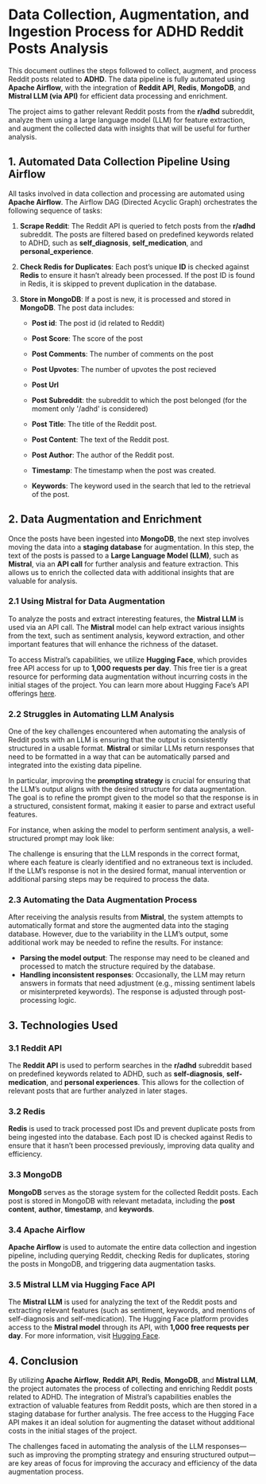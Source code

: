 # Data Collection, Augmentation, and Ingestion Process for ADHD Reddit Posts Analysis

This document outlines the steps followed to collect, augment, and process Reddit posts related to **ADHD**. The data pipeline is fully automated using **Apache Airflow**, with the integration of **Reddit API**, **Redis**, **MongoDB**, and **Mistral LLM (via API)** for efficient data processing and enrichment.

The project aims to gather relevant Reddit posts from the **r/adhd** subreddit, analyze them using a large language model (LLM) for feature extraction, and augment the collected data with insights that will be useful for further analysis.

## 1. **Automated Data Collection Pipeline Using Airflow**

All tasks involved in data collection and processing are automated using **Apache Airflow**. The Airflow DAG (Directed Acyclic Graph) orchestrates the following sequence of tasks:

1. **Scrape Reddit**: The Reddit API is queried to fetch posts from the **r/adhd** subreddit. The posts are filtered based on predefined keywords related to ADHD, such as **self_diagnosis**, **self_medication**, and **personal_experience**.

2. **Check Redis for Duplicates**: Each post’s unique **ID** is checked against **Redis** to ensure it hasn’t already been processed. If the post ID is found in Redis, it is skipped to prevent duplication in the database.

3. **Store in MongoDB**: If a post is new, it is processed and stored in **MongoDB**. The post data includes:
   - **Post id**: The post id (id related to Reddit)
   - **Post Score**: The score of the post
   - **Post Comments**: The number of comments on the post
   - **Post Upvotes**: The number of upvotes the post recieved
   - **Post Url**
   - **Post Subreddit**: the subreddit to which the post belonged (for the moment only '/adhd' is considered)

   - **Post Title**: The title of the Reddit post.
   - **Post Content**: The text of the Reddit post.
   - **Post Author**: The author of the Reddit post.
   - **Timestamp**: The timestamp when the post was created.
   - **Keywords**: The keyword used in the search that led to the retrieval of the post.
 

## 2. **Data Augmentation and Enrichment**

Once the posts have been ingested into **MongoDB**, the next step involves moving the data into a **staging database** for augmentation. In this step, the text of the posts is passed to a **Large Language Model (LLM)**, such as **Mistral**, via an **API call** for further analysis and feature extraction. This allows us to enrich the collected data with additional insights that are valuable for analysis.

### 2.1 **Using Mistral for Data Augmentation**

To analyze the posts and extract interesting features, the **Mistral LLM** is used via an API call. The **Mistral** model can help extract various insights from the text, such as sentiment analysis, keyword extraction, and other important features that will enhance the richness of the dataset.

To access Mistral’s capabilities, we utilize **Hugging Face**, which provides free API access for up to **1,000 requests per day**. This free tier is a great resource for performing data augmentation without incurring costs in the initial stages of the project. You can learn more about Hugging Face’s API offerings [here](https://huggingface.co).

### 2.2 **Struggles in Automating LLM Analysis**

One of the key challenges encountered when automating the analysis of Reddit posts with an LLM is ensuring that the output is consistently structured in a usable format. **Mistral** or similar LLMs return responses that need to be formatted in a way that can be automatically parsed and integrated into the existing data pipeline.

In particular, improving the **prompting strategy** is crucial for ensuring that the LLM’s output aligns with the desired structure for data augmentation. The goal is to refine the prompt given to the model so that the response is in a structured, consistent format, making it easier to parse and extract useful features.

For instance, when asking the model to perform sentiment analysis, a well-structured prompt may look like:


The challenge is ensuring that the LLM responds in the correct format, where each feature is clearly identified and no extraneous text is included. If the LLM’s response is not in the desired format, manual intervention or additional parsing steps may be required to process the data.

### 2.3 **Automating the Data Augmentation Process**

After receiving the analysis results from **Mistral**, the system attempts to automatically format and store the augmented data into the staging database. However, due to the variability in the LLM’s output, some additional work may be needed to refine the results. For instance:

- **Parsing the model output**: The response may need to be cleaned and processed to match the structure required by the database.
- **Handling inconsistent responses**: Occasionally, the LLM may return answers in formats that need adjustment (e.g., missing sentiment labels or misinterpreted keywords). The response is adjusted through post-processing logic.

## 3. **Technologies Used**

### 3.1 **Reddit API**

The **Reddit API** is used to perform searches in the **r/adhd** subreddit based on predefined keywords related to ADHD, such as **self-diagnosis**, **self-medication**, and **personal experiences**. This allows for the collection of relevant posts that are further analyzed in later stages.

### 3.2 **Redis**

**Redis** is used to track processed post IDs and prevent duplicate posts from being ingested into the database. Each post ID is checked against Redis to ensure that it hasn’t been processed previously, improving data quality and efficiency.

### 3.3 **MongoDB**

**MongoDB** serves as the storage system for the collected Reddit posts. Each post is stored in MongoDB with relevant metadata, including the **post content**, **author**, **timestamp**, and **keywords**.

### 3.4 **Apache Airflow**

**Apache Airflow** is used to automate the entire data collection and ingestion pipeline, including querying Reddit, checking Redis for duplicates, storing the posts in MongoDB, and triggering data augmentation tasks.

### 3.5 **Mistral LLM via Hugging Face API**

The **Mistral LLM** is used for analyzing the text of the Reddit posts and extracting relevant features (such as sentiment, keywords, and mentions of self-diagnosis and self-medication). The Hugging Face platform provides access to the **Mistral model** through its API, with **1,000 free requests per day**. For more information, visit [Hugging Face](https://huggingface.co).

## 4. **Conclusion**

By utilizing **Apache Airflow**, **Reddit API**, **Redis**, **MongoDB**, and **Mistral LLM**, the project automates the process of collecting and enriching Reddit posts related to ADHD. The integration of Mistral’s capabilities enables the extraction of valuable features from Reddit posts, which are then stored in a staging database for further analysis. The free access to the Hugging Face API makes it an ideal solution for augmenting the dataset without additional costs in the initial stages of the project.

The challenges faced in automating the analysis of the LLM responses—such as improving the prompting strategy and ensuring structured output—are key areas of focus for improving the accuracy and efficiency of the data augmentation process.
